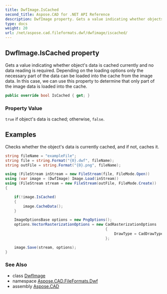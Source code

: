 ```yaml
---
title: DwfImage.IsCached
second_title: Aspose.CAD for .NET API Reference
description: DwfImage property. Gets a value indicating whether objects data is cached currently and no data reading is required. Depending on the loading options only the necessary part of the data can be loaded into the cache from the image data. In this case we can use this property to determine that only part of the image data is loaded into the cache
type: docs
weight: 20
url: /net/aspose.cad.fileformats.dwf/dwfimage/iscached/
---
```

## DwfImage.IsCached property

Gets a value indicating whether object's data is cached currently and no data reading is required. Depending on the loading options only the necessary part of the data can be loaded into the cache from the image data. In this case, we can use this property to determine that only part of the image data is loaded into the cache.

```csharp
public override bool IsCached { get; }
```

### Property Value

`true` if object's data is cached; otherwise, `false`.

## Examples

Checks whether the object's data is currently cached, and if not, caches it.

```csharp
string fileName = "exampleFile";
string file = string.Format("{0}.dwf", fileName);
string outFile = string.Format("{0}.png", fileName);

using (FileStream inStream = new FileStream(file, FileMode.Open))
using (var image = (DwfImage) Image.Load(inStream))
using (FileStream stream = new FileStream(outFile, FileMode.Create))
{

    if(!image.IsCached)
    {
        image.CacheData();
    }

    ImageOptionsBase options = new PngOptions();
    options.VectorRasterizationOptions = new CadRasterizationOptions
                                             {
                                                 DrawType = CadDrawTypeMode.UseObjectColor,
                                             };

    image.Save(stream, options);
}
```

### See Also

* class [DwfImage](../)
* namespace [Aspose.CAD.FileFormats.Dwf](../../../aspose.cad.fileformats.dwf/)
* assembly [Aspose.CAD](../../../)


